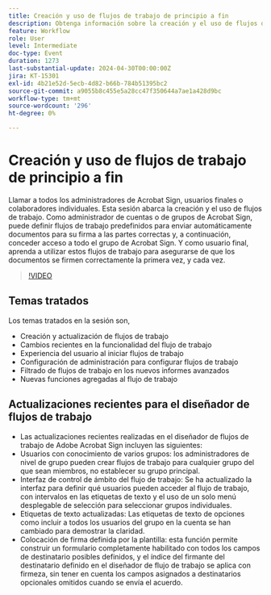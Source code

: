 ```yaml
---
title: Creación y uso de flujos de trabajo de principio a fin
description: Obtenga información sobre la creación y el uso de flujos de trabajo.
feature: Workflow
role: User
level: Intermediate
doc-type: Event
duration: 1273
last-substantial-update: 2024-04-30T00:00:00Z
jira: KT-15301
exl-id: 4b21e52d-5ecb-4d82-b66b-784b51395bc2
source-git-commit: a9055b8c455e5a28cc47f350644a7ae1a428d9bc
workflow-type: tm+mt
source-wordcount: '296'
ht-degree: 0%

---
```


# Creación y uso de flujos de trabajo de principio a fin

Llamar a todos los administradores de Acrobat Sign, usuarios finales o colaboradores individuales. Esta sesión abarca la creación y el uso de flujos de trabajo. Como administrador de cuentas o de grupos de Acrobat Sign, puede definir flujos de trabajo predefinidos para enviar automáticamente documentos para su firma a las partes correctas y, a continuación, conceder acceso a todo el grupo de Acrobat Sign. Y como usuario final, aprenda a utilizar estos flujos de trabajo para asegurarse de que los documentos se firmen correctamente la primera vez, y cada vez.

>[!VIDEO](https://video.tv.adobe.com/v/3454903/?learn=on&captions=spa)

## Temas tratados

Los temas tratados en la sesión son,

* Creación y actualización de flujos de trabajo
* Cambios recientes en la funcionalidad del flujo de trabajo
* Experiencia del usuario al iniciar flujos de trabajo
* Configuración de administración para configurar flujos de trabajo
* Filtrado de flujos de trabajo en los nuevos informes avanzados
* Nuevas funciones agregadas al flujo de trabajo

## Actualizaciones recientes para el diseñador de flujos de trabajo

* Las actualizaciones recientes realizadas en el diseñador de flujos de trabajo de Adobe Acrobat Sign incluyen las siguientes:
* Usuarios con conocimiento de varios grupos: los administradores de nivel de grupo pueden crear flujos de trabajo para cualquier grupo del que sean miembros, no establecer su grupo principal.
* Interfaz de control de ámbito del flujo de trabajo: Se ha actualizado la interfaz para definir qué usuarios pueden acceder al flujo de trabajo, con intervalos en las etiquetas de texto y el uso de un solo menú desplegable de selección para seleccionar grupos individuales.
* Etiquetas de texto actualizadas: Las etiquetas de texto de opciones como incluir a todos los usuarios del grupo en la cuenta se han cambiado para demostrar la claridad.
* Colocación de firma definida por la plantilla: esta función permite construir un formulario completamente habilitado con todos los campos de destinatario posibles definidos, y el índice del firmante del destinatario definido en el diseñador de flujo de trabajo se aplica con firmeza, sin tener en cuenta los campos asignados a destinatarios opcionales omitidos cuando se envía el acuerdo.
